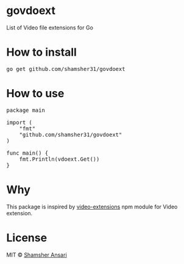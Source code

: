 # govdoext
List of Video file extensions for Go

# How to install
<pre>
go get github.com/shamsher31/govdoext
</pre>

# How to use
<pre>
package main

import (
	"fmt"
	"github.com/shamsher31/govdoext"
)

func main() {
	fmt.Println(vdoext.Get())
}
</pre>

# Why
This package is inspired by [video-extensions](https://www.npmjs.com/package/video-extensions) npm module for Video extension.

# License
MIT © [Shamsher Ansari](https://github.com/shamsher31)
